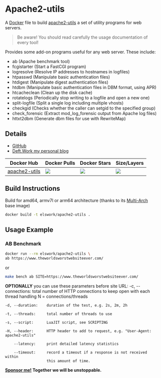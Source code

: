 # Apache2-utils

A [Docker](http://docker.com) file to build [apache2-utils](https://github.com/wg/apache2-utils) a set of utility programs for web servers.

> Be aware! You should read carefully the usage documentation of every tool!

Provides some add-on programs useful for any web server. These include:

 - ab (Apache benchmark tool)
 - fcgistarter (Start a FastCGI program)
 - logresolve (Resolve IP addresses to hostnames in logfiles)
 - htpasswd (Manipulate basic authentication files)
 - htdigest (Manipulate digest authentication files)
 - htdbm (Manipulate basic authentication files in DBM format, using APR)
 - htcacheclean (Clean up the disk cache)
 - rotatelogs (Periodically stop writing to a logfile and open a new one)
 - split-logfile (Split a single log including multiple vhosts)
 - checkgid (Checks whether the caller can setgid to the specified group)
 - check_forensic (Extract mod_log_forensic output from Apache log files)
 - httxt2dbm (Generate dbm files for use with RewriteMap)

## Details

- [GitHub](https://github.com/elswork/apache2-utils)
- [Deft.Work my personal blog](https://deft.work)

| Docker Hub | Docker Pulls | Docker Stars | Size/Layers |
| --- | --- | --- | --- |
| [apache2-utils](https://hub.docker.com/r/elswork/apache2-utils "elswork/apache2-utils on Docker Hub") | [![](https://img.shields.io/docker/pulls/elswork/apache2-utils.svg)](https://hub.docker.com/r/elswork/apache2-utils "apache2-utils on Docker Hub") | [![](https://img.shields.io/docker/stars/elswork/apache2-utils.svg)](https://hub.docker.com/r/elswork/apache2-utils "apache2-utils on Docker Hub") | [![](https://images.microbadger.com/badges/image/elswork/apache2-utils.svg)](https://microbadger.com/images/elswork/apache2-utils "apache2-utils on microbadger.com") |

## Build Instructions
Build for amd64, armv7l or arm64 architecture (thanks to its [Multi-Arch](https://blog.docker.com/2017/11/multi-arch-all-the-things/) base image)

```bash
docker build -t elswork/apache2-utils .
```

## Usage Example

### AB Benchmark

```bash
docker run --rm elswork/apache2-utils \
ab https://www.theworldsworstwebsiteever.com/
```
or
```bash
make bench ab SITE=https://www.theworldsworstwebsiteever.com/
```

**OPTIONALLY** you can use these parameters before site URL:
    -c, --connections: total number of HTTP connections to keep open with
                       each thread handling N = connections/threads

    -d, --duration:    duration of the test, e.g. 2s, 2m, 2h

    -t, --threads:     total number of threads to use

    -s, --script:      LuaJIT script, see SCRIPTING

    -H, --header:      HTTP header to add to request, e.g. "User-Agent: apache2-utils"

        --latency:     print detailed latency statistics

        --timeout:     record a timeout if a response is not received within
                       this amount of time.


**[Sponsor me!](https://github.com/sponsors/elswork) Together we will be unstoppable.**